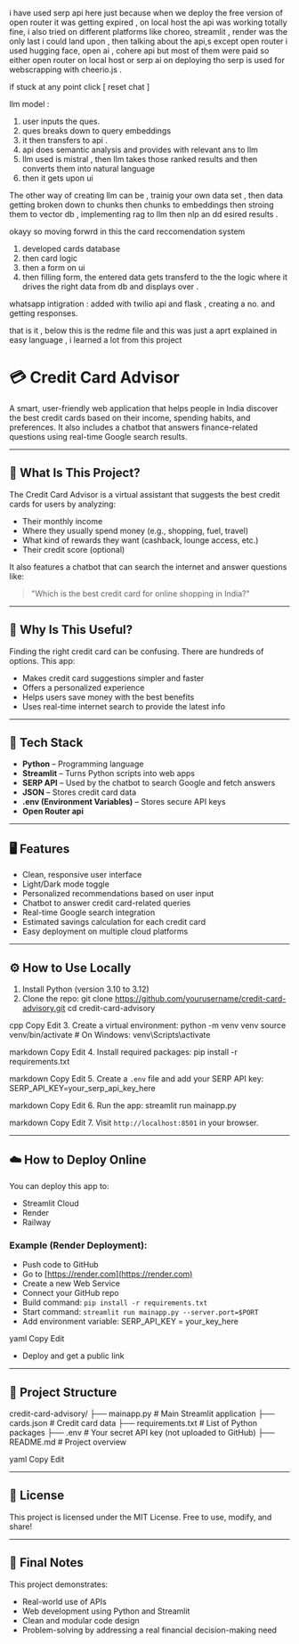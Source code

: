 i have used serp api here just because when we deploy the free version of open router it was getting expired , on local host the api was working totally fine, i also tried on different platforms like choreo, streamlit , render was the only last i could land upon , then talking about the api,s except open router i used hugging face, open ai , cohere api but most of them were paid so either open router on local host or serp ai on deploying tho serp is used for webscrapping with cheerio.js .

if stuck at any point click [ reset chat ] 

llm model : 
1. user inputs the ques.
2. ques breaks down to query embeddings
3. it then transfers to api .
4. api does semantic analysis and provides with relevant ans to llm
5. llm used is mistral , then llm takes those ranked results and then converts them into natural language
6. then it gets upon ui

The other way of creating llm can be , trainig your own data set , then data getting broken down to chunks then chunks to embeddings then stroing them to vector db , implementing rag to llm then nlp an dd esired results .

okayy so moving forwrd in this 
the card reccomendation system 

1. developed cards database
2. then card logic
3. then a form on ui
4. then filling form, the entered data gets transferd to the the logic where it drives the right data from db and displays over .

whatsapp intigration : added with twilio api and flask , creating a no. and getting responses.

that is it , below this is the redme file and this was just a aprt explained in easy language , i learned  a lot from this project 




# 💳 Credit Card Advisor

A smart, user-friendly web application that helps people in India discover the best credit cards based on their income, spending habits, and preferences. It also includes a chatbot that answers finance-related questions using real-time Google search results.

---

## 📌 What Is This Project?

The Credit Card Advisor is a virtual assistant that suggests the best credit cards for users by analyzing:
- Their monthly income
- Where they usually spend money (e.g., shopping, fuel, travel)
- What kind of rewards they want (cashback, lounge access, etc.)
- Their credit score (optional)

It also features a chatbot that can search the internet and answer questions like:
> "Which is the best credit card for online shopping in India?"

---

## 💼 Why Is This Useful?

Finding the right credit card can be confusing. There are hundreds of options. This app:
- Makes credit card suggestions simpler and faster
- Offers a personalized experience
- Helps users save money with the best benefits
- Uses real-time internet search to provide the latest info

---

## 🧰 Tech Stack

- **Python** – Programming language
- **Streamlit** – Turns Python scripts into web apps
- **SERP API** – Used by the chatbot to search Google and fetch answers
- **JSON** – Stores credit card data
- **.env (Environment Variables)** – Stores secure API keys
- **Open Router api**

---

## 🖥 Features

- Clean, responsive user interface
- Light/Dark mode toggle
- Personalized recommendations based on user input
- Chatbot to answer credit card-related queries
- Real-time Google search integration
- Estimated savings calculation for each credit card
- Easy deployment on multiple cloud platforms

---

## ⚙️ How to Use Locally

1. Install Python (version 3.10 to 3.12)
2. Clone the repo:
git clone https://github.com/yourusername/credit-card-advisory.git
cd credit-card-advisory

cpp
Copy
Edit
3. Create a virtual environment:
python -m venv venv
source venv/bin/activate # On Windows: venv\Scripts\activate

markdown
Copy
Edit
4. Install required packages:
pip install -r requirements.txt

markdown
Copy
Edit
5. Create a `.env` file and add your SERP API key:
SERP_API_KEY=your_serp_api_key_here

markdown
Copy
Edit
6. Run the app:
streamlit run mainapp.py

markdown
Copy
Edit
7. Visit `http://localhost:8501` in your browser.

---

## ☁️ How to Deploy Online

You can deploy this app to:

- Streamlit Cloud
- Render
- Railway

### Example (Render Deployment):
- Push code to GitHub
- Go to [https://render.com](https://render.com)
- Create a new Web Service
- Connect your GitHub repo
- Build command: `pip install -r requirements.txt`
- Start command: `streamlit run mainapp.py --server.port=$PORT`
- Add environment variable:
SERP_API_KEY = your_key_here

yaml
Copy
Edit
- Deploy and get a public link

---

## 📁 Project Structure

credit-card-advisory/
├── mainapp.py # Main Streamlit application
├── cards.json # Credit card data
├── requirements.txt # List of Python packages
├── .env # Your secret API key (not uploaded to GitHub)
├── README.md # Project overview

yaml
Copy
Edit

---

## 📝 License

This project is licensed under the MIT License. Free to use, modify, and share!

---

## 🙌 Final Notes

This project demonstrates:
- Real-world use of APIs
- Web development using Python and Streamlit
- Clean and modular code design
- Problem-solving by addressing a real financial decision-making need


